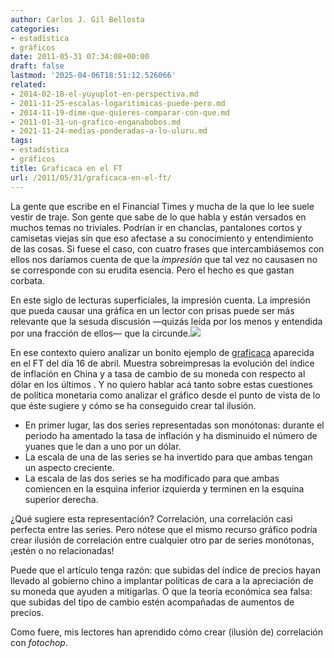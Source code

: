```yaml
---
author: Carlos J. Gil Bellosta
categories:
- estadística
- gráficos
date: 2011-05-31 07:34:08+00:00
draft: false
lastmod: '2025-04-06T18:51:12.526066'
related:
- 2014-02-18-el-yuyuplot-en-perspectiva.md
- 2011-11-25-escalas-logaritimicas-puede-pero.md
- 2014-11-19-dime-que-quieres-comparar-con-que.md
- 2011-01-31-un-grafico-enganabobos.md
- 2021-11-24-medias-ponderadas-a-lo-uluru.md
tags:
- estadística
- gráficos
title: Graficaca en el FT
url: /2011/05/31/graficaca-en-el-ft/
---
```


La gente que escribe en el Financial Times y mucha de la que lo lee suele vestir de traje. Son gente que sabe de lo que habla y están versados en muchos temas no triviales. Podrían ir en chanclas, pantalones cortos y camisetas viejas sin que eso afectase a su conocimiento y entendimiento de las cosas. Si fuese el caso, con cuatro frases que intercambiásemos con ellos nos daríamos cuenta de que la _impresión_ que tal vez no causasen no se corresponde con su erudita esencia. Pero el hecho es que gastan corbata.

En este siglo de lecturas superficiales, la impresión cuenta. La impresión que pueda causar una gráfica en un lector con prisas puede ser más relevante que la sesuda discusión —quizás leída por los menos y entendida por una fracción de ellos— que la circunde.[![](/wp-uploads/2011/05/ft_renminbi_inflation.png#center)
](/wp-uploads/2011/05/ft_renminbi_inflation.png#center)

En ese contexto quiero analizar un bonito ejemplo de [graficaca](https://datanalytics.com/2011/01/05/1139/) aparecida en el FT del día 16 de abril. Muestra sobreimpresas la evolución del índice de inflación en China y a tasa de cambio de su moneda con respecto al dólar en los últimos . Y no quiero hablar acá tanto sobre estas cuestiones de política monetaria como analizar el gráfico desde el punto de vista de lo que éste sugiere y cómo se ha conseguido crear tal ilusión.


* En primer lugar, las dos series representadas son monótonas: durante el periodo ha amentado la tasa de inflación y ha disminuido el número de yuanes que le dan a uno por un dólar.
* La escala de una de las series se ha invertido para que ambas tengan un aspecto creciente.
* La escala de las dos series se ha modificado para que ambas comiencen en la esquina inferior izquierda y terminen en la esquina superior derecha.

¿Qué sugiere esta representación? Correlación, una correlación casi perfecta entre las series. Pero nótese que el mismo recurso gráfico podría crear ilusión de correlación entre cualquier otro par de series monótonas, ¡estén o no relacionadas!

Puede que el artículo tenga razón: que subidas del índice de precios hayan llevado al gobierno chino a implantar políticas de cara a la apreciación de su moneda que ayuden a mitigarlas. O que la teoría económica sea falsa: que subidas del tipo de cambio estén acompañadas de aumentos de precios.

Como fuere, mis lectores han aprendido cómo crear (ilusión de) correlación con _fotochop_.